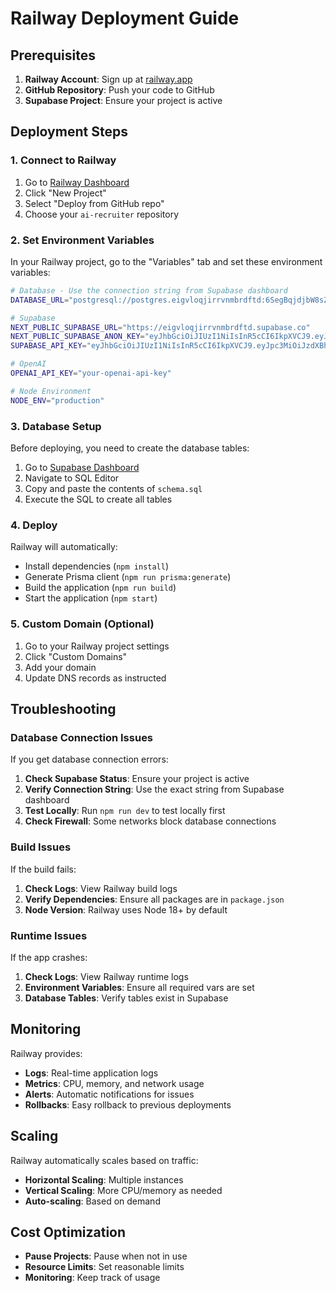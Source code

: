 # Railway Deployment Guide

## Prerequisites

1. **Railway Account**: Sign up at [railway.app](https://railway.app)
2. **GitHub Repository**: Push your code to GitHub
3. **Supabase Project**: Ensure your project is active

## Deployment Steps

### 1. Connect to Railway

1. Go to [Railway Dashboard](https://railway.app/dashboard)
2. Click "New Project"
3. Select "Deploy from GitHub repo"
4. Choose your `ai-recruiter` repository

### 2. Set Environment Variables

In your Railway project, go to the "Variables" tab and set these environment variables:

```bash
# Database - Use the connection string from Supabase dashboard
DATABASE_URL="postgresql://postgres.eigvloqjirrvnmbrdftd:6SegBqjdjbW8sZB3@aws-0-ap-southeast-1.pooler.supabase.com:5432/postgres"

# Supabase
NEXT_PUBLIC_SUPABASE_URL="https://eigvloqjirrvnmbrdftd.supabase.co"
NEXT_PUBLIC_SUPABASE_ANON_KEY="eyJhbGciOiJIUzI1NiIsInR5cCI6IkpXVCJ9.eyJpc3MiOiJzdXBhYmFzZSIsInJlZiI6ImVpZ3Zsb3FqaXJydm5tYnJkZnRkIiwicm9sZSI6ImFub24iLCJpYXQiOjE3NTY1ODI5NDAsImV4cCI6MjA3MjE1ODk0MH0.zEOC0D49j0IP8mW0QlmnaK0u-a1lToXgmWNmqLfbksA"
SUPABASE_API_KEY="eyJhbGciOiJIUzI1NiIsInR5cCI6IkpXVCJ9.eyJpc3MiOiJzdXBhYmFzZSIsInJlZiI6ImN0ZmJmeW1kb292a3dvZGF2bXZzIiwicm9sZSI6ImFub24iLCJpYXQiOjE3NTM4MjE2MjQsImV4cCI6MjA2OTM5NzYyNH0.52p3kd1xP2pbpDN0TL0qI1xQ8cdmusxiCPo40rxTMCk"

# OpenAI
OPENAI_API_KEY="your-openai-api-key"

# Node Environment
NODE_ENV="production"
```

### 3. Database Setup

Before deploying, you need to create the database tables:

1. Go to [Supabase Dashboard](https://supabase.com/dashboard/project/eigvloqjirrvnmbrdftd)
2. Navigate to SQL Editor
3. Copy and paste the contents of `schema.sql`
4. Execute the SQL to create all tables

### 4. Deploy

Railway will automatically:
- Install dependencies (`npm install`)
- Generate Prisma client (`npm run prisma:generate`)
- Build the application (`npm run build`)
- Start the application (`npm start`)

### 5. Custom Domain (Optional)

1. Go to your Railway project settings
2. Click "Custom Domains"
3. Add your domain
4. Update DNS records as instructed

## Troubleshooting

### Database Connection Issues

If you get database connection errors:

1. **Check Supabase Status**: Ensure your project is active
2. **Verify Connection String**: Use the exact string from Supabase dashboard
3. **Test Locally**: Run `npm run dev` to test locally first
4. **Check Firewall**: Some networks block database connections

### Build Issues

If the build fails:

1. **Check Logs**: View Railway build logs
2. **Verify Dependencies**: Ensure all packages are in `package.json`
3. **Node Version**: Railway uses Node 18+ by default

### Runtime Issues

If the app crashes:

1. **Check Logs**: View Railway runtime logs
2. **Environment Variables**: Ensure all required vars are set
3. **Database Tables**: Verify tables exist in Supabase

## Monitoring

Railway provides:
- **Logs**: Real-time application logs
- **Metrics**: CPU, memory, and network usage
- **Alerts**: Automatic notifications for issues
- **Rollbacks**: Easy rollback to previous deployments

## Scaling

Railway automatically scales based on traffic:
- **Horizontal Scaling**: Multiple instances
- **Vertical Scaling**: More CPU/memory as needed
- **Auto-scaling**: Based on demand

## Cost Optimization

- **Pause Projects**: Pause when not in use
- **Resource Limits**: Set reasonable limits
- **Monitoring**: Keep track of usage
